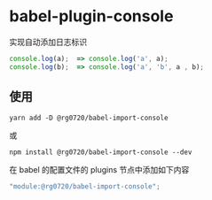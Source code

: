 # babel-plugin-console

实现自动添加日志标识

```js
console.log(a);  => console.log('a', a);
console.log(b);  => console.log('a', 'b', a , b);
```

## 使用

```shell
yarn add -D @rg0720/babel-import-console
```

或

```shell
npm install @rg0720/babel-import-console --dev
```

在 babel 的配置文件的 plugins 节点中添加如下内容

```js
"module:@rg0720/babel-import-console";
```

